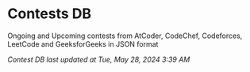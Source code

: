 # Contests DB

Ongoing and Upcoming contests from AtCoder, CodeChef, Codeforces, LeetCode and GeeksforGeeks in JSON format

*Contest DB last updated at Tue, May 28, 2024 3:39 AM*  
